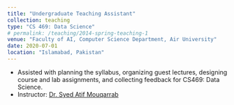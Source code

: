 ```yaml
---
title: "Undergraduate Teaching Assistant"
collection: teaching
type: "CS 469: Data Science"
# permalink: /teaching/2014-spring-teaching-1
venue: "Faculty of AI, Computer Science Department, Air University"
date: 2020-07-01
location: "Islamabad, Pakistan"
---
```


- Assisted with planning the syllabus, organizing guest lectures, designing course and lab assignments, and collecting feedback for CS469: Data Science.
- Instructor: <a href="https://scholar.google.com.pk/citations?user=Rrs55QEAAAAJ&hl=en" target="_blank">Dr. Syed Atif Mouqarrab</a>

<!-- 
Heading 1
======

Heading 2
======

Heading 3
====== -->